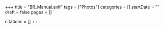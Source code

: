 +++
title = "BR_Manual.avif"
tags = ["Photos"]
categories = []
startDate = ""
draft = false
pages = []

citations = []
+++
